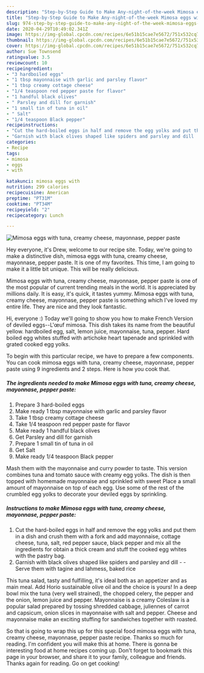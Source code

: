 ```yaml
---
description: "Step-by-Step Guide to Make Any-night-of-the-week Mimosa eggs with tuna, creamy cheese, mayonnase, pepper paste"
title: "Step-by-Step Guide to Make Any-night-of-the-week Mimosa eggs with tuna, creamy cheese, mayonnase, pepper paste"
slug: 974-step-by-step-guide-to-make-any-night-of-the-week-mimosa-eggs-with-tuna-creamy-cheese-mayonnase-pepper-paste
date: 2020-04-29T10:49:02.341Z
image: https://img-global.cpcdn.com/recipes/6e51b15cae7e5672/751x532cq70/mimosa-eggs-with-tuna-creamy-cheese-mayonnase-pepper-paste-recipe-main-photo.jpg
thumbnail: https://img-global.cpcdn.com/recipes/6e51b15cae7e5672/751x532cq70/mimosa-eggs-with-tuna-creamy-cheese-mayonnase-pepper-paste-recipe-main-photo.jpg
cover: https://img-global.cpcdn.com/recipes/6e51b15cae7e5672/751x532cq70/mimosa-eggs-with-tuna-creamy-cheese-mayonnase-pepper-paste-recipe-main-photo.jpg
author: Sue Townsend
ratingvalue: 3.5
reviewcount: 10
recipeingredient:
- "3 hardboiled eggs"
- "1 tbsp mayonnaise with garlic and parsley flavor"
- "1 tbsp creamy cottage cheese"
- "1/4 teaspoon red pepper paste for flavor"
- "1 handful black olives"
- " Parsley and dill for garnish"
- "1 small tin of tuna in oil"
- " Salt"
- "1/4 teaspoon Black pepper"
recipeinstructions:
- "Cut the hard-boiled eggs in half and remove the egg yolks and put them in a dish and crush them with a fork and add mayonnaise, cottage cheese, tuna, salt, red pepper sauce, black pepper and mix all the ingredients for obtain a thick cream and stuff the cooked egg whites with the pastry bag."
- "Garnish with black olives shaped like spiders and parsley and dill   Serve them with tagine and lahmess, baked rice"
categories:
- Recipe
tags:
- mimosa
- eggs
- with

katakunci: mimosa eggs with 
nutrition: 299 calories
recipecuisine: American
preptime: "PT31M"
cooktime: "PT34M"
recipeyield: "2"
recipecategory: Lunch

---
```



![Mimosa eggs with tuna, creamy cheese, mayonnase, pepper paste](https://img-global.cpcdn.com/recipes/6e51b15cae7e5672/751x532cq70/mimosa-eggs-with-tuna-creamy-cheese-mayonnase-pepper-paste-recipe-main-photo.jpg)

Hey everyone, it's Drew, welcome to our recipe site. Today, we're going to make a distinctive dish, mimosa eggs with tuna, creamy cheese, mayonnase, pepper paste. It is one of my favorites. This time, I am going to make it a little bit unique. This will be really delicious.

Mimosa eggs with tuna, creamy cheese, mayonnase, pepper paste is one of the most popular of current trending meals in the world. It is appreciated by millions daily. It is easy, it's quick, it tastes yummy. Mimosa eggs with tuna, creamy cheese, mayonnase, pepper paste is something which I've loved my entire life. They are nice and they look fantastic.

Hi, everyone :) Today we&#39;ll going to show you how to make French Version of deviled eggs--L&#39;œuf mimosa. This dish takes its name from the beautiful yellow. hardboiled egg, salt, lemon juice, mayonnaise, tuna, pepper. Hard boiled egg whites stuffed with artichoke heart tapenade and sprinkled with grated cooked egg yolks.


To begin with this particular recipe, we have to prepare a few components. You can cook mimosa eggs with tuna, creamy cheese, mayonnase, pepper paste using 9 ingredients and 2 steps. Here is how you cook that.

<!--inarticleads1-->

##### The ingredients needed to make Mimosa eggs with tuna, creamy cheese, mayonnase, pepper paste:

1. Prepare 3 hard-boiled eggs
1. Make ready 1 tbsp mayonnaise with garlic and parsley flavor
1. Take 1 tbsp creamy cottage cheese
1. Take 1/4 teaspoon red pepper paste for flavor
1. Make ready 1 handful black olives
1. Get  Parsley and dill for garnish
1. Prepare 1 small tin of tuna in oil
1. Get  Salt
1. Make ready 1/4 teaspoon Black pepper


Mash them with the mayonnaise and curry powder to taste. This version combines tuna and tomato sauce with creamy egg yolks. The dish is then topped with homemade mayonnaise and sprinkled with sweet Place a small amount of mayonnaise on top of each egg. Use some of the rest of the crumbled egg yolks to decorate your deviled eggs by sprinkling. 

<!--inarticleads2-->

##### Instructions to make Mimosa eggs with tuna, creamy cheese, mayonnase, pepper paste:

1. Cut the hard-boiled eggs in half and remove the egg yolks and put them in a dish and crush them with a fork and add mayonnaise, cottage cheese, tuna, salt, red pepper sauce, black pepper and mix all the ingredients for obtain a thick cream and stuff the cooked egg whites with the pastry bag.
1. Garnish with black olives shaped like spiders and parsley and dill -  -  Serve them with tagine and lahmess, baked rice


This tuna salad, tasty and fulfilling, it&#39;s ideal both as an appetizer and as main meal. Add Horio sustainable olive oil and the choice is yours! In a deep bowl mix the tuna (very well strained), the chopped celery, the pepper and the onion, lemon juice and pepper. Mayonnaise is a creamy Coleslaw is a popular salad prepared by tossing shredded cabbage, juliennes of carrot and capsicum, onion slices in mayonnaise with salt and pepper. Cheese and mayonnaise make an exciting stuffing for sandwiches together with roasted. 

So that is going to wrap this up for this special food mimosa eggs with tuna, creamy cheese, mayonnase, pepper paste recipe. Thanks so much for reading. I'm confident you will make this at home. There is gonna be interesting food at home recipes coming up. Don't forget to bookmark this page in your browser, and share it to your family, colleague and friends. Thanks again for reading. Go on get cooking!

